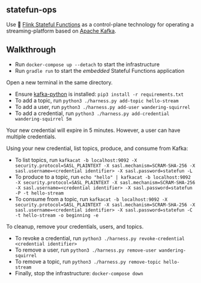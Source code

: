 statefun-ops
------------

Use 🌰 [Flink Stateful Functions](https://statefun.io) as a control-plane technology for operating a streaming-platform based on [Apache Kafka](kafka.apache.org).

## Walkthrough

- Run `docker-compose up --detach` to start the infrastructure
- Run `gradle run` to start the _embedded_ Stateful Functions application

Open a new terminal in the same directory.
- Ensure [kafka-python](https://github.com/dpkp/kafka-python) is installed: `pip3 install -r requirements.txt`
- To add a topic, run `python3 ./harness.py add-topic hello-stream`
- To add a user, run `python3 ./harness.py add-user wandering-squirrel`
- To add a credential, run `python3 ./harness.py add-credential wandering-squirrel 5m`

Your new credential will expire in 5 minutes. However, a user can have multiple credentials.

Using your new credential, list topics, produce, and consume from Kafka:
- To list topics, run `kafkacat -b localhost:9092 -X security.protocol=SASL_PLAINTEXT -X sasl.mechanism=SCRAM-SHA-256 -X sasl.username=<credential identifier> -X sasl.password=statefun -L`
- To produce to a topic, run `echo "hello" | kafkacat -b localhost:9092 -X security.protocol=SASL_PLAINTEXT -X sasl.mechanism=SCRAM-SHA-256 -X sasl.username=<credential identifier> -X sasl.password=statefun -P -t hello-stream`
- To consume from a topic, run `kafkacat -b localhost:9092 -X security.protocol=SASL_PLAINTEXT -X sasl.mechanism=SCRAM-SHA-256 -X sasl.username=<credential identifier> -X sasl.password=statefun -C -t hello-stream -o beginning -e`

To cleanup, remove your credentials, users, and topics.
- To revoke a credential, run `python3 ./harness.py revoke-credential <credential identifier>`
- To remove a user, run `python3 ./harness.py remove-user wandering-squirrel`
- To remove a topic, run `python3 ./harness.py remove-topic hello-stream`
- Finally, stop the infrastructure: `docker-compose down`

